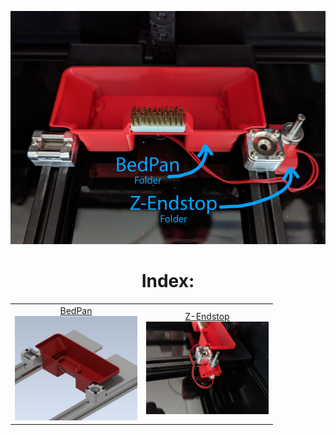 ![](./index.jpg)
<h1 align="center">Index:</h1>
<table align="center">
  <tr>
    <td align="center"><a href="./BedPan">BedPan<br><img src="./BedPan/Images/1.jpg" alt="1" width=196px></a></td>
	<td align="center"><a href="./Z_Endstop">Z-Endstop<br><img src="./Z_Endstop/Images/1.jpg" alt="1" width=196px></a></td>
  </tr>
</table>

